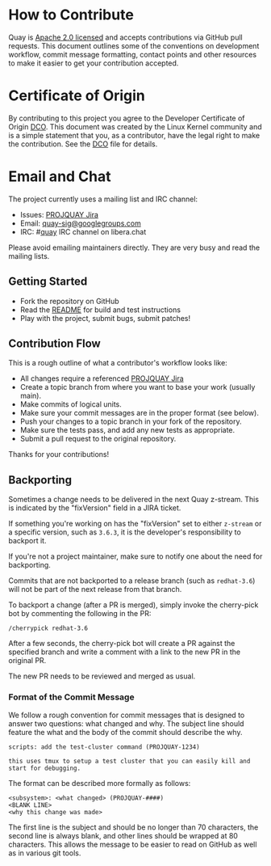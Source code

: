 # How to Contribute

Quay is [Apache 2.0 licensed](LICENSE) and accepts contributions via GitHub pull requests.
This document outlines some of the conventions on development workflow, commit message formatting, contact points and other resources to make it easier to get your contribution accepted.

# Certificate of Origin

By contributing to this project you agree to the Developer Certificate of Origin [DCO](../DCO).
This document was created by the Linux Kernel community and is a simple statement that you, as a contributor, have the legal right to make the contribution.
See the [DCO](../DCO) file for details.

# Email and Chat

The project currently uses a mailing list and IRC channel:

- Issues: [PROJQUAY Jira](https://issues.redhat.com/projects/PROJQUAY/issues)
- Email: [quay-sig@googlegroups.com](https://groups.google.com/g/quay-sig)
- IRC: #[quay](irc://irc.libera.chat:6667/#quay) IRC channel on libera.chat

Please avoid emailing maintainers directly.
They are very busy and read the mailing lists.

## Getting Started

- Fork the repository on GitHub
- Read the [README](../README.md) for build and test instructions
- Play with the project, submit bugs, submit patches!

## Contribution Flow

This is a rough outline of what a contributor's workflow looks like:

- All changes require a referenced [PROJQUAY Jira](https://issues.redhat.com/projects/PROJQUAY/issues)
- Create a topic branch from where you want to base your work (usually main).
- Make commits of logical units.
- Make sure your commit messages are in the proper format (see below).
- Push your changes to a topic branch in your fork of the repository.
- Make sure the tests pass, and add any new tests as appropriate.
- Submit a pull request to the original repository.

Thanks for your contributions!

## Backporting

Sometimes a change needs to be delivered in the next Quay z-stream. This is
indicated by the "fixVersion" field in a JIRA ticket.

If something you're working on has the "fixVersion" set to either `z-stream` or
a specific version, such as `3.6.3`, it is the developer's responsibility to
backport it.

If you're not a project maintainer, make sure to notify one about the need for
backporting.

Commits that are not backported to a release branch (such as `redhat-3.6`) will
not be part of the next release from that branch.

To backport a change (after a PR is merged), simply invoke the cherry-pick bot
by commenting the following in the PR:

```
/cherrypick redhat-3.6
```

After a few seconds, the cherry-pick bot will create a PR against the specified
branch and write a comment with a link to the new PR in the original PR.

The new PR needs to be reviewed and merged as usual.

### Format of the Commit Message

We follow a rough convention for commit messages that is designed to answer two questions: what changed and why.
The subject line should feature the what and the body of the commit should describe the why.

```
scripts: add the test-cluster command (PROJQUAY-1234)

this uses tmux to setup a test cluster that you can easily kill and
start for debugging.
```

The format can be described more formally as follows:

```
<subsystem>: <what changed> (PROJQUAY-####)
<BLANK LINE>
<why this change was made>
```

The first line is the subject and should be no longer than 70 characters, the second line is always blank, and other lines should be wrapped at 80 characters.
This allows the message to be easier to read on GitHub as well as in various git tools.
